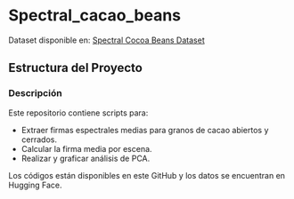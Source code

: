 # Spectral_cacao_beans

Dataset disponible en: [Spectral Cocoa Beans Dataset](https://huggingface.co/datasets/kebincontreras/Spectral_cocoa_Beans/tree/main)

## Estructura del Proyecto



### Descripción

Este repositorio contiene scripts para:
- Extraer firmas espectrales medias para granos de cacao abiertos y cerrados.
- Calcular la firma media por escena.
- Realizar y graficar análisis de PCA.

Los códigos están disponibles en este GitHub y los datos se encuentran en Hugging Face.
